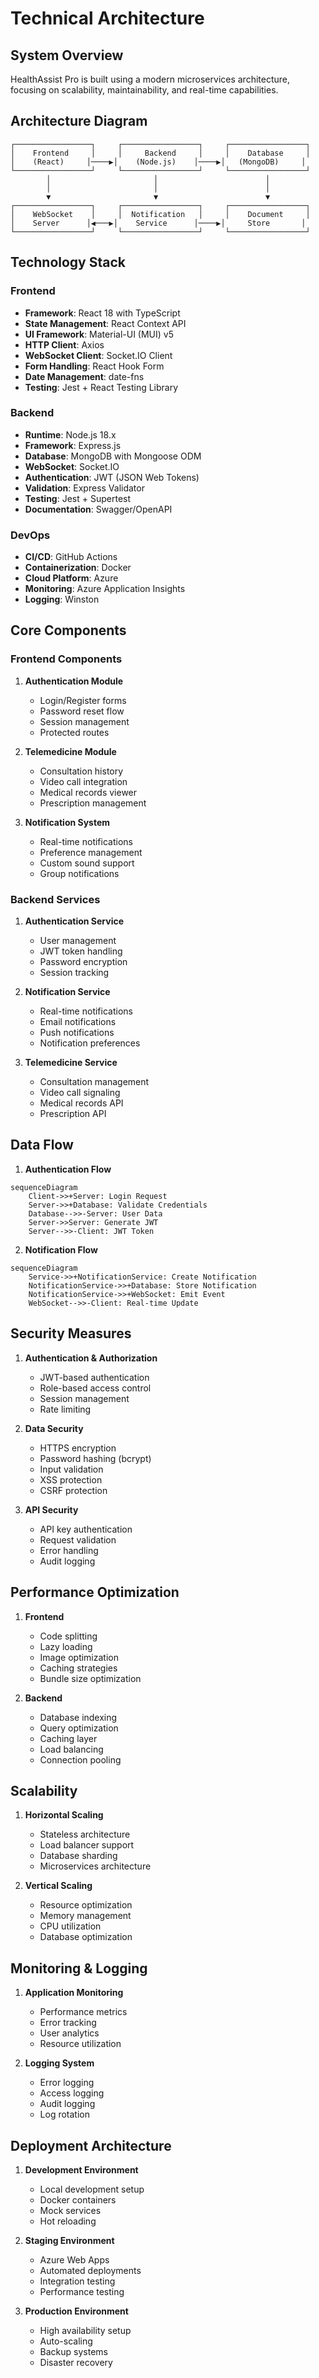# Technical Architecture

## System Overview

HealthAssist Pro is built using a modern microservices architecture, focusing on scalability, maintainability, and real-time capabilities.

## Architecture Diagram

```
┌─────────────────┐     ┌─────────────────┐     ┌─────────────────┐
│    Frontend     │     │     Backend     │     │    Database     │
│    (React)     │────▶│    (Node.js)    │────▶│   (MongoDB)     │
└─────────────────┘     └─────────────────┘     └─────────────────┘
        │                       │                        │
        │                       │                        │
        ▼                       ▼                        ▼
┌─────────────────┐     ┌─────────────────┐     ┌─────────────────┐
│    WebSocket    │     │  Notification   │     │    Document     │
│    Server      │◀───▶│    Service      │────▶│     Store       │
└─────────────────┘     └─────────────────┘     └─────────────────┘
```

## Technology Stack

### Frontend
- **Framework**: React 18 with TypeScript
- **State Management**: React Context API
- **UI Framework**: Material-UI (MUI) v5
- **HTTP Client**: Axios
- **WebSocket Client**: Socket.IO Client
- **Form Handling**: React Hook Form
- **Date Management**: date-fns
- **Testing**: Jest + React Testing Library

### Backend
- **Runtime**: Node.js 18.x
- **Framework**: Express.js
- **Database**: MongoDB with Mongoose ODM
- **WebSocket**: Socket.IO
- **Authentication**: JWT (JSON Web Tokens)
- **Validation**: Express Validator
- **Testing**: Jest + Supertest
- **Documentation**: Swagger/OpenAPI

### DevOps
- **CI/CD**: GitHub Actions
- **Containerization**: Docker
- **Cloud Platform**: Azure
- **Monitoring**: Azure Application Insights
- **Logging**: Winston

## Core Components

### Frontend Components

1. **Authentication Module**
   - Login/Register forms
   - Password reset flow
   - Session management
   - Protected routes

2. **Telemedicine Module**
   - Consultation history
   - Video call integration
   - Medical records viewer
   - Prescription management

3. **Notification System**
   - Real-time notifications
   - Preference management
   - Custom sound support
   - Group notifications

### Backend Services

1. **Authentication Service**
   - User management
   - JWT token handling
   - Password encryption
   - Session tracking

2. **Notification Service**
   - Real-time notifications
   - Email notifications
   - Push notifications
   - Notification preferences

3. **Telemedicine Service**
   - Consultation management
   - Video call signaling
   - Medical records API
   - Prescription API

## Data Flow

1. **Authentication Flow**
```mermaid
sequenceDiagram
    Client->>+Server: Login Request
    Server->>+Database: Validate Credentials
    Database-->>-Server: User Data
    Server->>Server: Generate JWT
    Server-->>-Client: JWT Token
```

2. **Notification Flow**
```mermaid
sequenceDiagram
    Service->>+NotificationService: Create Notification
    NotificationService->>+Database: Store Notification
    NotificationService->>+WebSocket: Emit Event
    WebSocket-->>-Client: Real-time Update
```

## Security Measures

1. **Authentication & Authorization**
   - JWT-based authentication
   - Role-based access control
   - Session management
   - Rate limiting

2. **Data Security**
   - HTTPS encryption
   - Password hashing (bcrypt)
   - Input validation
   - XSS protection
   - CSRF protection

3. **API Security**
   - API key authentication
   - Request validation
   - Error handling
   - Audit logging

## Performance Optimization

1. **Frontend**
   - Code splitting
   - Lazy loading
   - Image optimization
   - Caching strategies
   - Bundle size optimization

2. **Backend**
   - Database indexing
   - Query optimization
   - Caching layer
   - Load balancing
   - Connection pooling

## Scalability

1. **Horizontal Scaling**
   - Stateless architecture
   - Load balancer support
   - Database sharding
   - Microservices architecture

2. **Vertical Scaling**
   - Resource optimization
   - Memory management
   - CPU utilization
   - Database optimization

## Monitoring & Logging

1. **Application Monitoring**
   - Performance metrics
   - Error tracking
   - User analytics
   - Resource utilization

2. **Logging System**
   - Error logging
   - Access logging
   - Audit logging
   - Log rotation

## Deployment Architecture

1. **Development Environment**
   - Local development setup
   - Docker containers
   - Mock services
   - Hot reloading

2. **Staging Environment**
   - Azure Web Apps
   - Automated deployments
   - Integration testing
   - Performance testing

3. **Production Environment**
   - High availability setup
   - Auto-scaling
   - Backup systems
   - Disaster recovery 